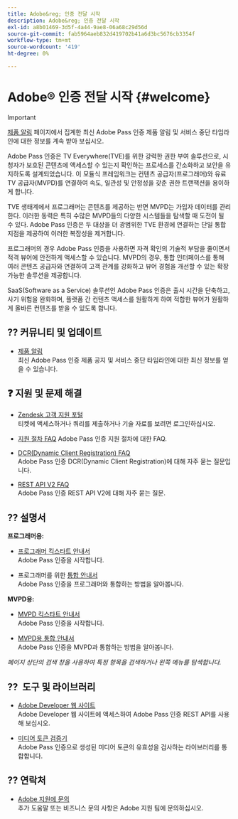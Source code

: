 ```yaml
---
title: Adobe&reg; 인증 전달 시작
description: Adobe&reg; 인증 전달 시작
exl-id: a8b01469-3d5f-4a44-9ae8-06a68c29d56d
source-git-commit: fab5964aeb832d419702b41a6d3bc5676cb3354f
workflow-type: tm+mt
source-wordcount: '419'
ht-degree: 0%

---
```


# Adobe® 인증 전달 시작 {#welcome}

>[!IMPORTANT]
>
> [제품 알림](/help/authentication/product-announcements.md) 페이지에서 집계한 최신 Adobe Pass 인증 제품 알림 및 서비스 중단 타임라인에 대한 정보를 계속 받아 보십시오.

Adobe Pass 인증은 TV Everywhere(TVE)를 위한 강력한 권한 부여 솔루션으로, 시청자가 보호된 콘텐츠에 액세스할 수 있는지 확인하는 프로세스를 간소화하고 보안을 유지하도록 설계되었습니다. 이 모듈식 프레임워크는 컨텐츠 공급자(프로그래머)와 유료 TV 공급자(MVPD)를 연결하여 속도, 일관성 및 안정성을 갖춘 권한 트랜잭션을 용이하게 합니다.

TVE 생태계에서 프로그래머는 콘텐츠를 제공하는 반면 MVPD는 가입자 데이터를 관리한다. 이러한 동력은 특히 수많은 MVPD들의 다양한 시스템들을 탐색할 때 도전이 될 수 있다. Adobe Pass 인증은 두 대상을 더 광범위한 TVE 환경에 연결하는 단일 통합 지점을 제공하여 이러한 복잡성을 제거합니다.

프로그래머의 경우 Adobe Pass 인증을 사용하면 자격 확인의 기술적 부담을 줄이면서 적격 뷰어에 안전하게 액세스할 수 있습니다. MVPD의 경우, 통합 인터페이스를 통해 여러 콘텐츠 공급자와 연결하여 고객 관계를 강화하고 뷰어 경험을 개선할 수 있는 확장 가능한 솔루션을 제공합니다.

SaaS(Software as a Service) 솔루션인 Adobe Pass 인증은 출시 시간을 단축하고, 사기 위험을 완화하며, 플랫폼 간 컨텐츠 액세스를 원활하게 하여 적합한 뷰어가 원활하게 올바른 컨텐츠를 받을 수 있도록 합니다.

## ?? 커뮤니티 및 업데이트

* [제품 알림](/help/authentication/product-announcements.md)\
  최신 Adobe Pass 인증 제품 공지 및 서비스 중단 타임라인에 대한 최신 정보를 얻을 수 있습니다.

## ❓ 지원 및 문제 해결

* [Zendesk 고객 지원 포털](https://tve.zendesk.com/home)\
  티켓에 액세스하거나 쿼리를 제출하거나 기술 자료를 보려면 로그인하십시오.

* [지원 절차 FAQ](/help/authentication/kickstart/support-procedures-faqs.md)
Adobe Pass 인증 지원 절차에 대한 FAQ.

* [DCR(Dynamic Client Registration) FAQ](/help/authentication/integration-guide-programmers/rest-apis/rest-api-dcr/dynamic-client-registration-faqs.md)\
  Adobe Pass 인증 DCR(Dynamic Client Registration)에 대해 자주 묻는 질문입니다.

* [REST API V2 FAQ](/help/authentication/integration-guide-programmers/rest-apis/rest-api-v2/rest-api-v2-faqs.md)\
  Adobe Pass 인증 REST API V2에 대해 자주 묻는 질문.

## ?? 설명서

**프로그래머용:**

* [프로그래머 킥스타트 안내서](/help/authentication/kickstart/programmer-kickstart-guide.md)\
  Adobe Pass 인증을 시작합니다.

* 프로그래머를 위한 [통합 안내서](/help/authentication/integration-guide-programmers/programmer-integration-guide-overview.md)\
  Adobe Pass 인증을 프로그래머와 통합하는 방법을 알아봅니다.

**MVPD용:**

* [MVPD 킥스타트 안내서](/help/authentication/kickstart/mvpd-kickstart-guide.md)\
  Adobe Pass 인증을 시작합니다.

* [MVPD용 통합 안내서](/help/authentication/integration-guide-mvpds/mvpd-integration-guide-overview.md)\
  Adobe Pass 인증을 MVPD과 통합하는 방법을 알아봅니다.

*페이지 상단의 검색 창을 사용하여 특정 항목을 검색하거나 왼쪽 메뉴를 탐색합니다.*

## ?? ️ 도구 및 라이브러리

* [Adobe Developer 웹 사이트](https://developer.adobe.com/adobe-pass/)\
  Adobe Developer 웹 사이트에 액세스하여 Adobe Pass 인증 REST API를 사용해 보십시오.

* [미디어 토큰 검증기](https://tve.zendesk.com/hc/en-us/articles/204963159-Media-Token-Verifier-library)\
  Adobe Pass 인증으로 생성된 미디어 토큰의 유효성을 검사하는 라이브러리를 통합합니다.

## ?? 연락처

* [Adobe 지원에 문의](mailto:tve-support@adobe.com)\
  추가 도움말 또는 비즈니스 문의 사항은 Adobe 지원 팀에 문의하십시오.

